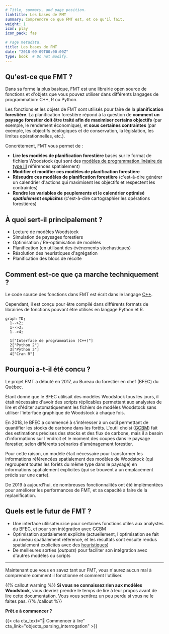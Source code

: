 ```yaml
---
# Title, summary, and page position.
linktitle: Les bases de FMT
summary: Comprendre ce que FMT est, et ce qu'il fait.
weight: 1
icon: play
icon_pack: fas

# Page metadata.
title: Les bases de FMT
date: "2018-09-09T00:00:00Z"
type: book  # Do not modify.
---
```


## Qu'est-ce que FMT ?

Dans sa forme la plus basique, FMT est une librairie open source de fonctions et d'objets que vous pouvez utiliser dans différents langages de programmation: C++, R ou Python.

Les fonctions et les objets de FMT sont utilisés pour faire de la **planification forestière**. La planification forestière répond à la question de **comment un paysage forestier doit être traité afin de maximiser certains objectifs** (par exemple, le rendement économique), et **sous certaines contraintes** (par exemple, les objectifs écologiques et de conservation, la législation, les limites opérationnelles, etc.).

Concrètement, FMT vous permet de :

- **Lire les modèles de planification forestière** basés sur le format de fichiers Woodstock (qui sont des [modèles de programmation linéaire de type III](https://faculty.washington.edu/toths/Publications/McDill_etal_M2.pdf) référencés spatialement)
- **Modifier et modifier ces modèles de planification forestière**
- **Résoudre ces modèles de planification forestière** (c'est-à-dire générer un calendrier d'actions qui maximisent les objectifs et respectent les contraintes)
- **Rendre les variables de peuplements et le calendrier optimisé *spatialement explicites*** (c'est-à-dire cartographier les opérations forestières)

## À quoi sert-il principalement ?

- Lecture de modèles Woodstock
- Simulation de paysages forestiers
- Optimisation / Ré-optimisation de modèles
- Planification (en utilisant des événements stochastiques)
- Résolution des heuristiques d'agrégation
- Planification des blocs de récolte

## Comment est-ce que ça marche techniquement ?

Le code source des fonctions dans FMT est écrit dans le langage [C++](https://en.wikipedia.org/wiki/C%2B%2B).

Cependant, il est conçu pour être compilé dans différents formats de librairies de fonctions pouvant être utilisés en langage Python et R.

```mermaid
graph TD;
  1-->2;
  1-->3;
  1-->4;

  1["Interface de programmation (C++)"]
  2["Python 2"]
  3["Python 3"]
  4["Cran R"]
```

## Pourquoi a-t-il été concu ?

Le projet FMT a débuté en 2017, au Bureau du forestier en chef (BFEC) du Québec.

Étant donné que le BFEC utilisait des modèles Woodstock tous les jours, il était nécessaire d'avoir des scripts réplicables permettant aux analystes de lire et d'éditer automatiquement les fichiers de modèles Woodstock sans utiliser l'interface graphique de Woodstock à chaque fois.

En 2018, le BFEC a commencé à s'intéresser à un outil permettant de quantifier les stocks de carbone dans les forêts. L'outil choisi ([GCBM](https://www.youtube.com/watch?v=xnJqNBIET7A)) fait des estimations précises des stocks et des flux de carbone, mais il a besoin d'informations sur l'endroit et le moment des coupes dans le paysage forestier, selon différents scénarios d'aménagement forestier.

Pour cette raison, un modèle était nécessaire pour transformer les informations référencées spatialement des modèles de Woodstock (qui regroupent toutes les forêts du même type dans le paysage) en informations spatialement explicites (qui se trouvent à un emplacement précis sur une carte).

De 2019 à aujourd'hui, de nombreuses fonctionnalités ont été implémentées pour améliorer les performances de FMT, et sa capacité à faire de la replanification.

## Quels est le futur de FMT ?

- Une interface utilisateur.ice pour certaines fonctions utiles aux analystes du BFEC, et pour son intégration avec GCBM
- Optimisation spatialement explicite (actuellement, l'optimisation se fait au niveau spatialement référencé, et les résultats sont ensuite rendus spatialement explicites avec des [heuristiques](https://en.wikipedia.org/wiki/Heuristic))
- De meilleures sorties (*outputs*) pour faciliter son intégration avec d'autres modèles ou scripts

* * *

Maintenant que vous en savez tant sur FMT, vous n'aurez aucun mal à comprendre comment il fonctionne et comment l'utiliser.

{{% callout warning %}}
**Si vous ne connaissez rien aux modèles Woodstock**, vous devriez prendre le temps de lire à leur propos avant de lire cette documentation. Vous vous sentirez un peu perdu si vous ne le faites pas.
{{% /callout %}}

**Prêt.e à commencer ?**

{{< cta cta_text="📖 Commencer à lire" cta_link="objects_parsing_interrogation" >}}